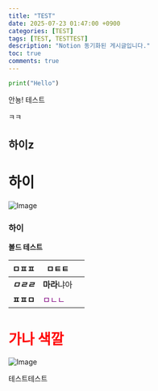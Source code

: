 ```yaml
---
title: "TEST"
date: 2025-07-23 01:47:00 +0900
categories: [TEST]
tags: [TEST, TESTTEST]
description: "Notion 동기화된 게시글입니다."
toc: true
comments: true
---
```


```python
print("Hello")
```

안뇽! 테스트

ㅋㅋ

## 하이z

# 하이

![Image](https://prod-files-secure.s3.us-west-2.amazonaws.com/e6db513d-ec54-40ff-aa74-2487b0bcfe15/d2603aae-bd01-410f-81bd-723443bee6db/%E1%84%89%E1%85%B3%E1%84%8F%E1%85%B3%E1%84%85%E1%85%B5%E1%86%AB%E1%84%89%E1%85%A3%E1%86%BA_2025-03-16_21.31.54.png?X-Amz-Algorithm=AWS4-HMAC-SHA256&X-Amz-Content-Sha256=UNSIGNED-PAYLOAD&X-Amz-Credential=ASIAZI2LB466YJCMBJC5%2F20250725%2Fus-west-2%2Fs3%2Faws4_request&X-Amz-Date=20250725T074627Z&X-Amz-Expires=3600&X-Amz-Security-Token=IQoJb3JpZ2luX2VjEBgaCXVzLXdlc3QtMiJGMEQCIHknf2kpJxr%2F%2BYsNUS01OmY%2Fc9%2BjhLlQWiEl0VOVb%2FSkAiABxVF1rQnvKWMgfxQMl%2BFNTnWQjIXsrdQO6OziFJWReyr%2FAwhBEAAaDDYzNzQyMzE4MzgwNSIMwh%2BpQLvzLPwc7bADKtwDnpknWu97H6Ci2x4PLXgzHSAyjLXt9suznJT5y4Ac5NoNyL3UUfWW8lU8jjeiXsQTWd1TbLIBidjn91RzZzh5zPp1%2B04wrGzvhAwlhTNo7RStSbsAhhtUKettMm21%2BonssFcvSYkRWBRLNAwy4%2BBsNswWjS%2BNIpyfR0CB9xyMT1eOuC0V5Mfgm12hRFmysc0ZUjFPB31uVLITXIQmzchBJC9I8WWtGbY2hJ4WQp82%2F9KD0OpTrezyd%2FUmkwTVza76QigDkwWX89UAl3p5VYxKCsrCrxPchqwTmQabKlpFxEHWa7Do8%2FV%2FWsyphP5eu19coo6Lo4UqifJCoSrX3v0uoL4DhGbBIBas5alqNv2s8OXexM9BIi8ZbkF16HA4EkXo2FO%2B%2BQ1TuN3HY5AaiHTOFP%2FSL7EDBbb5iXEb9Gu0BUlDWQQhWBwBPaNvuMRfJefbihz3DQnjguBXDuTgirQXHBD%2BN7oZ5XbGBuVj75E%2B0xXS%2FOD6gwjhSIQwou4BVZnFAlxuJBOKe3I9QU6TXX7YJpRrUXPYnYQB9i1%2BPFW5uK7sMOtFNTdqfqI4ryB3kVrzZHuR1EmeyAm%2Bry35G6jr52hjaImpZogrgo7M2vLUeiAwyKMB8kaS%2F0IMGkkw9OeMxAY6pgEqIyyj7L7G62XieoeCW4O9tvU%2F5NQSjS8YT%2FB86k0uRCcYMWee8FOszxJAZwWnIMQAtyzJu9U6XOYYWhBlPk48zRRYXkygr%2FwiDUihFGVAEgJe0rf5F42d7IT%2BphODbdNOH6jefgAnkpcRq7FJ4RzMOhztDYiorUWt1Twkjis8k2QTY2S%2Fixm%2FM4OK0kDgTRFMKSADPOfr3YCkKWP63lkLKwyi9tRh&X-Amz-Signature=941cbe04214b4f26f24dd3862c3fdba0ca6f12bf9fe1bb3a7102fc8dae7ed4ff&X-Amz-SignedHeaders=host&x-amz-checksum-mode=ENABLED&x-id=GetObject)

### 하이

**볼드 테스트**

| ㅁㅍㅍ | ㅁㅌㅌ |   |
| --- | --- | --- |
| ***ㅁㄹㄹ*** | **마라**냐아 |   |
| **ㅍㅍㅁ** | <span style="color: purple;">ㅁㄴㄴ</span> |   |

# <span style="color: red;">가나 색깔</span>

![Image](https://prod-files-secure.s3.us-west-2.amazonaws.com/e6db513d-ec54-40ff-aa74-2487b0bcfe15/e3c80383-cacd-417b-9b44-5d63ef4f796c/%E1%84%89%E1%85%B3%E1%84%8F%E1%85%B3%E1%84%85%E1%85%B5%E1%86%AB%E1%84%89%E1%85%A3%E1%86%BA_2025-03-10_21.58.46.png?X-Amz-Algorithm=AWS4-HMAC-SHA256&X-Amz-Content-Sha256=UNSIGNED-PAYLOAD&X-Amz-Credential=ASIAZI2LB466YJCMBJC5%2F20250725%2Fus-west-2%2Fs3%2Faws4_request&X-Amz-Date=20250725T074627Z&X-Amz-Expires=3600&X-Amz-Security-Token=IQoJb3JpZ2luX2VjEBgaCXVzLXdlc3QtMiJGMEQCIHknf2kpJxr%2F%2BYsNUS01OmY%2Fc9%2BjhLlQWiEl0VOVb%2FSkAiABxVF1rQnvKWMgfxQMl%2BFNTnWQjIXsrdQO6OziFJWReyr%2FAwhBEAAaDDYzNzQyMzE4MzgwNSIMwh%2BpQLvzLPwc7bADKtwDnpknWu97H6Ci2x4PLXgzHSAyjLXt9suznJT5y4Ac5NoNyL3UUfWW8lU8jjeiXsQTWd1TbLIBidjn91RzZzh5zPp1%2B04wrGzvhAwlhTNo7RStSbsAhhtUKettMm21%2BonssFcvSYkRWBRLNAwy4%2BBsNswWjS%2BNIpyfR0CB9xyMT1eOuC0V5Mfgm12hRFmysc0ZUjFPB31uVLITXIQmzchBJC9I8WWtGbY2hJ4WQp82%2F9KD0OpTrezyd%2FUmkwTVza76QigDkwWX89UAl3p5VYxKCsrCrxPchqwTmQabKlpFxEHWa7Do8%2FV%2FWsyphP5eu19coo6Lo4UqifJCoSrX3v0uoL4DhGbBIBas5alqNv2s8OXexM9BIi8ZbkF16HA4EkXo2FO%2B%2BQ1TuN3HY5AaiHTOFP%2FSL7EDBbb5iXEb9Gu0BUlDWQQhWBwBPaNvuMRfJefbihz3DQnjguBXDuTgirQXHBD%2BN7oZ5XbGBuVj75E%2B0xXS%2FOD6gwjhSIQwou4BVZnFAlxuJBOKe3I9QU6TXX7YJpRrUXPYnYQB9i1%2BPFW5uK7sMOtFNTdqfqI4ryB3kVrzZHuR1EmeyAm%2Bry35G6jr52hjaImpZogrgo7M2vLUeiAwyKMB8kaS%2F0IMGkkw9OeMxAY6pgEqIyyj7L7G62XieoeCW4O9tvU%2F5NQSjS8YT%2FB86k0uRCcYMWee8FOszxJAZwWnIMQAtyzJu9U6XOYYWhBlPk48zRRYXkygr%2FwiDUihFGVAEgJe0rf5F42d7IT%2BphODbdNOH6jefgAnkpcRq7FJ4RzMOhztDYiorUWt1Twkjis8k2QTY2S%2Fixm%2FM4OK0kDgTRFMKSADPOfr3YCkKWP63lkLKwyi9tRh&X-Amz-Signature=ef7cebc30bb612f2c3b4dff664c7067ab069cc69ef3df83f9108753364a7a36d&X-Amz-SignedHeaders=host&x-amz-checksum-mode=ENABLED&x-id=GetObject)

테스트테스트


